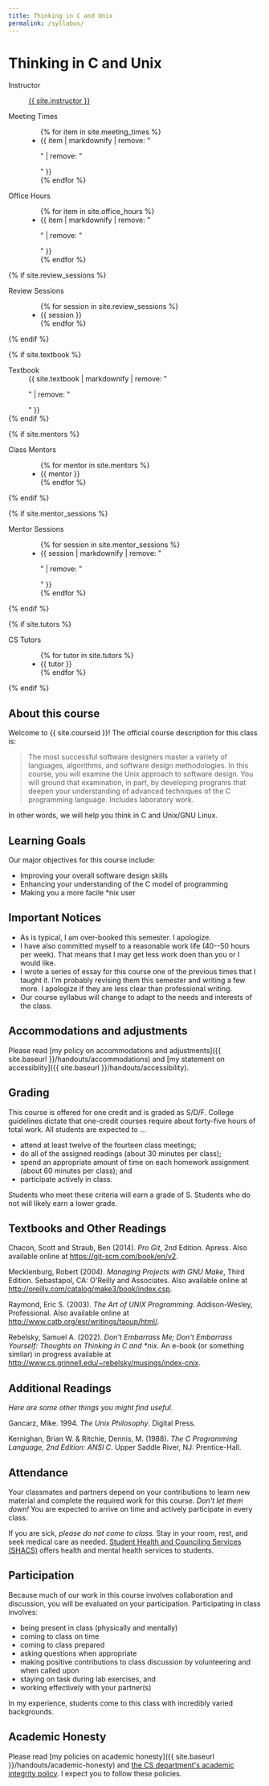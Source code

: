 ```yaml
---
title: Thinking in C and Unix
permalink: /syllabus/
---
```

# Thinking in C and Unix

<dl class="dl-horizontal">
  <dt>Instructor</dt>
  <dd>
    <p><a href="{{ site.instructor_homepage }}">{{ site.instructor }}</a></p>
  </dd>

  <dt>Meeting Times</dt>
  <dd>
    <ul class="list-unstyled">
      {% for item in site.meeting_times %}
        <li>{{ item | markdownify | remove: "<p>" | remove: "</p>" }}</li>
      {% endfor %}
    </ul>
  </dd>

  <dt>Office Hours</dt>
  <dd>
    <ul class="list-unstyled">
      {% for item in site.office_hours %}
        <li>{{ item | markdownify | remove: "<p>" | remove: "</p>" }}</li>
      {% endfor %}
    </ul>
  </dd>

  {% if site.review_sessions %}
    <dt>Review Sessions</dt>
    <dd>
      <ul class="list-unstyled">
        {% for session in site.review_sessions %}
          <li>{{ session }}</li>
        {% endfor %}
      </ul>
    </dd>
  {% endif %}

  {% if site.textbook %}
    <dt>Textbook</dt>
    <dd>
      {{ site.textbook | markdownify | remove: "<p>" | remove: "</p>" }}
    </dd>
  {% endif %}

  {% if site.mentors %}
    <dt>Class Mentors</dt>
    <dd>
      <ul class="list-unstyled">
        {% for mentor in site.mentors %}
          <li>{{ mentor }}</li>
        {% endfor %}
      </ul>
    </dd>
  {% endif %}

  {% if site.mentor_sessions %}
    <dt>Mentor Sessions</dt>
    <dd>
      <ul class="list-unstyled">
        {% for session in site.mentor_sessions %}
          <li>{{ session | markdownify | remove: "<p>" | remove: "</p>" }}</li>
        {% endfor %}
      </ul>
    </dd>
  {% endif %}

  {% if site.tutors %}
    <dt>CS Tutors</dt>
    <dd>
      <ul class="list-unstyled">
        {% for tutor in site.tutors %}
          <li>{{ tutor }}</li>
        {% endfor %}
      </ul>
    </dd>
  {% endif %}
</dl>

## About this course

Welcome to {{ site.courseid }}! The official course description for this
class is:

> The most successful software designers master a variety of languages, algorithms, and software design methodologies. In this course, you will examine the Unix approach to software design. You will ground that examination, in part, by developing programs that deepen your understanding of advanced techniques of the C programming language. Includes laboratory work.

In other words, we will help you think in C and Unix/GNU Linux.

Learning Goals
--------------

Our major objectives for this course include:

* Improving your overall software design skills
* Enhancing your understanding of the C model of programming
* Making you a more facile \*nix user

Important Notices
-----------------

* As is typical, I am over-booked this semester.  I apologize.
* I have also committed myself to a reasonable work life (40--50 hours
  per week).  That means that I may get less work doen than you or I would 
  like.
* I wrote a series of essay for this course one of the previous times
  that I taught it.  I'm probably revising them this semester and writing 
  a few more.  I apologize if they are less clear than professional
  writing.
* Our course syllabus will change to adapt to the needs and interests
  of the class.

Accommodations and adjustments
------------------------------

Please read [my policy on accommodations and adjustments]({{ site.baseurl }}/handouts/accommodations) and [my statement on accessiblity]({{ site.baseurl }}/handouts/accessibility).

Grading
-------

This course is offered for one credit and is graded as S/D/F.  College
guidelines dictate that one-credit courses require about forty-five
hours of total work.  All students are expected to ...

* attend at least twelve of the fourteen class meetings;
* do all of the assigned readings (about 30 minutes per class);
* spend an appropriate amount of time on each homework assignment (about
  60 minutes per class); and
* participate actively in class.

Students who meet these criteria will earn a grade of S.  Students who
do not will likely earn a lower grade.

Textbooks and Other Readings
----------------------------

Chacon, Scott and Straub, Ben (2014).  _Pro Git_, 2nd Edition.  Apress. Also
available online at <https://git-scm.com/book/en/v2>. 

Mecklenburg, Robert (2004).  _Managing Projects with GNU Make_, Third
Edition. Sebastapol, CA: O'Reilly and Associates. Also available online
at <http://oreilly.com/catalog/make3/book/index.csp>.

Raymond, Eric S. (2003). _The Art of UNIX
Programming_. Addison-Wesley, Professional. Also available
online at <http://www.catb.org/esr/writings/taoup/html/>.

Rebelsky, Samuel A. (2022).  _Don't Embarrass Me; Don't
Embarrass Yourself: Thoughts on Thinking in C and *nix_.
An e-book (or something similar) in progress available at
<http://www.cs.grinnell.edu/~rebelsky/musings/index-cnix>.

Additional Readings
-------------------

*Here are some other things you might find useful.*

Gancarz, Mike.  1994. _The Unix Philosophy_.  Digital Press.

Kernighan, Brian W. &amp; Ritchie, Dennis, M. (1988). _The C Programming
Language, 2nd Edition: ANSI C_. Upper Saddle River, NJ: Prentice-Hall.

Attendance
----------

Your classmates and partners depend on your contributions to learn new material and complete the required work for this course. *Don't let them down!* You are expected to arrive on time and actively participate in every class.

If you are sick, *please do not come to class.* Stay in your room, rest, and seek medical care as needed. [Student Health and Counciling Services (SHACS)](http://www.grinnell.edu/about/offices-services/student-health) offers health and mental health services to students.

Participation
-------------

Because much of our work in this course involves collaboration and discussion, you will be evaluated on your participation.
Participating in class involves:

* being present in class (physically and mentally)
* coming to class on time
* coming to class prepared
* asking questions when appropriate
* making positive contributions to class discussion by volunteering and when called upon
* staying on task during lab exercises, and
* working effectively with your partner(s)

In my experience, students come to this class with incredibly varied backgrounds.  

Academic Honesty
----------------

Please read [my policies on academic honesty]({{ site.baseurl }}/handouts/academic-honesty) and [the CS department's academic integrity policy](https://www.cs.grinnell.edu/policies/academic-integrity).  I expect you to follow these policies.
